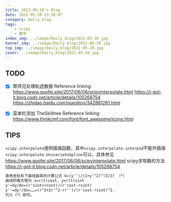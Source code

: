 ```yaml
---
title: 2022-05-20's Blog
date: 2022-05-20 23:38:07
category: Daily_blog
tags: 
    - scipy
    - 数学
index_img: ../image/Daily_blog/2022-05-20.jpg
banner_img: ../image/Daily_blog/2022-05-20.jpg
top_img: ../image/Daily_blog/2022-05-20.jpg
cover: ../image/Daily_blog/2022-05-20.jpg
---
```




## TODO 
- [x] 帮师兄处理轨迹数据
Reference linking:
https://www.guofei.site/2017/06/06/scipyinterpolate.html
https://i-got-it.blog.csdn.net/article/details/105268754
https://zhidao.baidu.com/question/342881261.html
- [x] 菜单栏添加 TheSkilltree 
Reference linking:
https://www.thinkcmf.com/font/font_awesome/icons.html


## TIPS
`scipy.interpolate`提供插值函数，其中`scipy.interpolate.interp1d`不能外插值`scipy.interpolate.UnivariateSpline`可以，具体参见 https://www.guofei.site/2017/06/06/scipyinterpolate.html
scipy求导数的方法 https://i-got-it.blog.csdn.net/article/details/105268754

``` txt
直角坐标系下曲线曲率的计算公式 k=|y''|/(1+y'^2)^(3/2) （*）
曲线的极方程为 x=r(t)cost, y=r(t)sint
y'=dy/dx=(r'sint+rcost)/(r'cost-rsint)
y''=dy'/dx=……=(r^2+2r'^2-rr'')/(r'cost-rsint)^2.
代入（*）即可。
```
